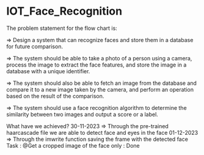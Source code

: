 # IOT_Face_Recognition
The problem statement for the flow chart is:

=> Design a system that can recognize faces and store them in a database for future comparison.

=> The system should be able to take a photo of a person using a camera, process the image to extract the face features, and store the image in a database with a unique identifier.

=> The system should also be able to fetch an image from the database and compare it to a new image taken by the camera, and perform an operation based on the result of the comparison.

=> The system should use a face recognition algorithm to determine the similarity between two images and output a score or a label.

What have we achieved?
30-11-2023 => Through the pre-trained haarcascade file we are able to detect face and eyes in the face
01-12-2023 => Through the imwrite function saving the frame with the detected face
Task : @Get a cropped image of the face only : Done